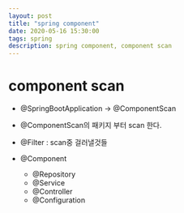 ```yaml
---
layout: post
title: "spring component"
date: 2020-05-16 15:30:00
tags: spring
description: spring component, component scan
---
```


# component scan
- @SpringBootApplication -> @ComponentScan
- @ComponentScan의 패키지 부터 scan 한다.

- @Filter : scan중 걸러낼것들

- @Component
    - @Repository
    - @Service
    - @Controller
    - @Configuration
